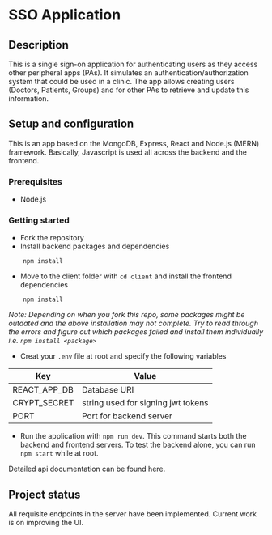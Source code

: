 # SSO Application

## Description
This is a single sign-on application for authenticating users as they access other peripheral apps (PAs). It simulates an authentication/authorization system that could be used in a clinic. The app allows creating users (Doctors, Patients, Groups) and for other PAs to retrieve and update this information. 

## Setup and configuration
This is an app based on the MongoDB, Express, React and Node.js (MERN) framework. Basically, Javascript is used all across the backend and the frontend. 

### Prerequisites
* Node.js

### Getting started
* Fork the repository
* Install backend packages and dependencies
```
    npm install
```
* Move to the client folder with `cd client` and install the frontend dependencies
```
    npm install
```
 _Note: Depending on when you fork this repo, some packages might be outdated and the above installation may not complete. Try to read through the errors and figure out which packages failed and install them individually i.e. `npm install <package>`_

* Creat your `.env` file at root and specify the following variables

<div align="center"> 

|Key|Value|
|--------|--------|
|REACT_APP_DB|Database URI|
|CRYPT_SECRET|string used for signing jwt tokens|
|PORT|Port for backend server|

</div> 

* Run the application with `npm run dev`. This command starts both the backend and frontend servers. To test the backend alone, you can run `npm start` while at root.

Detailed api documentation can be found here.

## Project status
All requisite endpoints in the server have been implemented. Current work is on improving the UI.
